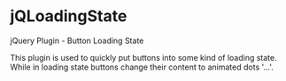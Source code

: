 jQLoadingState
==============

jQuery Plugin - Button Loading State

This plugin is used to quickly put buttons into some kind of loading state. While in loading state buttons change their content to animated dots '...'.

